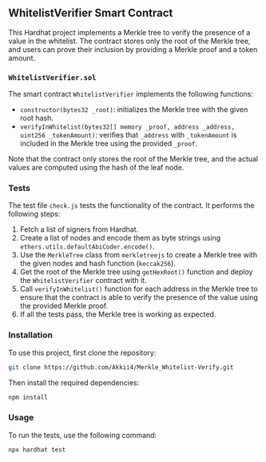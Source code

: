 ## WhitelistVerifier Smart Contract

This Hardhat project implements a Merkle tree to verify the presence of a value in the whitelist. The contract stores only the root of the Merkle tree, and users can prove their inclusion by providing a Merkle proof and a token amount.

### `WhitelistVerifier.sol`

The smart contract `WhitelistVerifier` implements the following functions:

- `constructor(bytes32 _root)`: initializes the Merkle tree with the given root hash.
- `verifyInWhitelist(bytes32[] memory _proof, address _address, uint256 _tokenAmount)`: verifies that `_address` with `_tokenAmount` is included in the Merkle tree using the provided `_proof`.

Note that the contract only stores the root of the Merkle tree, and the actual values are computed using the hash of the leaf node.

### Tests

The test file `check.js` tests the functionality of the contract. It performs the following steps:

1. Fetch a list of signers from Hardhat.
2. Create a list of nodes and encode them as byte strings using `ethers.utils.defaultAbiCoder.encode()`.
3. Use the `MerkleTree` class from `merkletreejs` to create a Merkle tree with the given nodes and hash function (`keccak256`).
4. Get the root of the Merkle tree using `getHexRoot()` function and deploy the `WhitelistVerifier` contract with it.
5. Call `verifyInWhitelist()` function for each address in the Merkle tree to ensure that the contract is able to verify the presence of the value using the provided Merkle proof.
6. If all the tests pass, the Merkle tree is working as expected.

### Installation

To use this project, first clone the repository:

```bash
git clone https://github.com/Akkii4/Merkle_Whitelist-Verify.git
```

Then install the required dependencies:

```bash
npm install
```

### Usage

To run the tests, use the following command:

```bash
npx hardhat test
```
